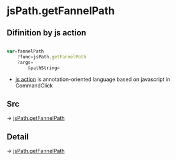 # jsPath.getFannelPath

## Difinition by js action

```js.js

var=fannelPath
	?func=jsPath.getFannelPath
	?args=
		&pathString=
```

- [js action]() is annotation-oriented language based on javascript in CommandClick

## Src

-> [jsPath.getFannelPath](https://github.com/puutaro/CommandClick/blob/master/app/src/main/java/com/puutaro/commandclick/fragment_lib/terminal_fragment/js_interface/JsPath.kt#L122)

## Detail

-> [jsPath.getFannelPath](https://github.com/puutaro/CommandClick/blob/master/md/developer/js_interface/details/JsPath/getFannelPath.md)

